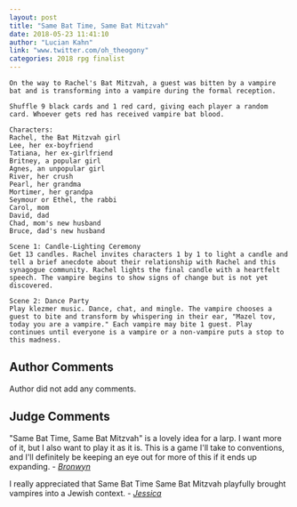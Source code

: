 ```yaml
---
layout: post
title: "Same Bat Time, Same Bat Mitzvah"
date: 2018-05-23 11:41:10
author: "Lucian Kahn"
link: "www.twitter.com/oh_theogony"
categories: 2018 rpg finalist
---
```

```
On the way to Rachel's Bat Mitzvah, a guest was bitten by a vampire bat and is transforming into a vampire during the formal reception.

Shuffle 9 black cards and 1 red card, giving each player a random card. Whoever gets red has received vampire bat blood.

Characters:
Rachel, the Bat Mitzvah girl
Lee, her ex-boyfriend
Tatiana, her ex-girlfriend
Britney, a popular girl
Agnes, an unpopular girl
River, her crush
Pearl, her grandma
Mortimer, her grandpa
Seymour or Ethel, the rabbi
Carol, mom
David, dad
Chad, mom's new husband
Bruce, dad's new husband

Scene 1: Candle-Lighting Ceremony
Get 13 candles. Rachel invites characters 1 by 1 to light a candle and tell a brief anecdote about their relationship with Rachel and this synagogue community. Rachel lights the final candle with a heartfelt speech. The vampire begins to show signs of change but is not yet discovered.

Scene 2: Dance Party
Play klezmer music. Dance, chat, and mingle. The vampire chooses a guest to bite and transform by whispering in their ear, "Mazel tov, today you are a vampire." Each vampire may bite 1 guest. Play continues until everyone is a vampire or a non-vampire puts a stop to this madness.
```
## Author Comments 

Author did not add any comments.

## Judge Comments

"Same Bat Time, Same Bat Mitzvah" is a lovely idea for a larp. I want more of it, but I also want to play it as it is. This is a game I'll take to conventions, and I'll definitely be keeping an eye out for more of this if it ends up expanding. - [*Bronwyn*]({{site.baseurl}}/judges)

 I really appreciated that Same Bat Time Same Bat Mitzvah playfully brought vampires into a Jewish context. - [*Jessica*]({{site.baseurl}}/judges)